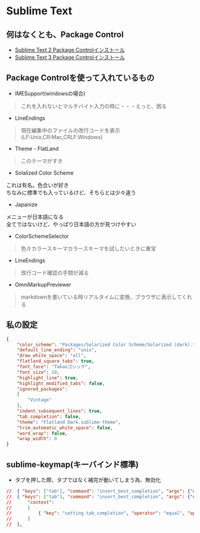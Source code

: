 # Sublime Text #

## 何はなくとも、Package Control ##
>
- [Sublime Text 2 Package Controlインストール](https://sublime.wbond.net/installation#st2)
- [Sublime Text 3 Package Controlインストール](https://sublime.wbond.net/installation#st3)

## Package Controlを使って入れているもの ##
- IMESupport(windowsの場合)
> これを入れないとマルチバイト入力の時に・・・えっと、困る

- LineEndings
> 現在編集中のファイルの改行コードを表示(LF:Unix,CR:Mac,CRLF:Windows)

- Theme - FlatLand
> このテーマがすき

- Solalized Color Scheme
>
これは有名。色合いが好き  
ちなみに標準でも入っているけど、そちらとは少々違う

- Japanize
>
メニューが日本語になる  
全てではないけど、やっぱり日本語の方が見つけやすい

- ColorSchemeSelector
> 色々カラースキーマカラースキーマを試したいときに重宝  

- LineEndings
> 改行コード確認の手間が減る

- OmniMarkupPreviewer
> markdownを書いている時リアルタイムに変換、ブラウザに表示してくれる



## 私の設定 ##
```json
{
	"color_scheme": "Packages/Solarized Color Scheme/Solarized (dark).tmTheme",
	"default_line_ending": "unix",
	"draw_white_space": "all",
	"flatland_square_tabs": true,
	"font_face": "Takaoゴシック",
	"font_size": 10,
	"highlight_line": true,
	"highlight_modified_tabs": false,
	"ignored_packages":
	[
		"Vintage"
	],
	"indent_subsequent_lines": true,
	"tab_completion": false,
	"theme": "Flatland Dark.sublime-theme",
	"trim_automatic_white_space": false,
	"word_wrap": false,
	"wrap_width": 0
}
```

## sublime-keymap(キーバインド標準)
- タブを押した際、タブではなく補完が動いてしまう為、無効化
```json
//	{ "keys": ["tab"], "command": "insert_best_completion", "args": {"default": "\t", "exact": true} },
//	{ "keys": ["tab"], "command": "insert_best_completion", "args": {"default": "\t", "exact": false},
//		"context":
//		[
//			{ "key": "setting.tab_completion", "operator": "equal", "operand": true }
//		]
//	},
```
